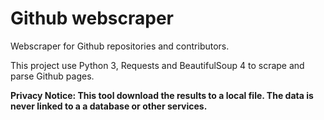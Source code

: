 # Github webscraper
Webscraper for Github repositories and contributors.

This project use Python 3, Requests and BeautifulSoup 4 to scrape and parse Github pages.

**Privacy Notice: This tool download the results to a local file. The data is never linked to a a database or other services.**


